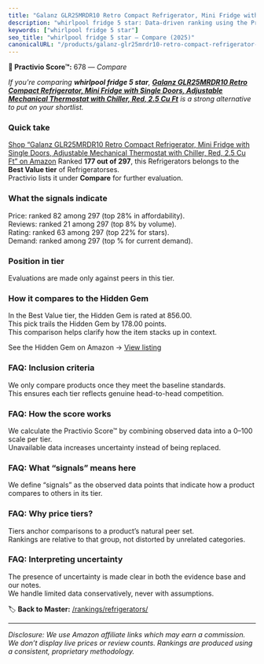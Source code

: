 ```yaml
---
title: "Galanz GLR25MRDR10 Retro Compact Refrigerator, Mini Fridge with Single Doors, Adjustable Mechanical Thermostat with Chiller, Red, 2.5 Cu Ft"
description: "whirlpool fridge 5 star: Data-driven ranking using the Practivio Score™. Positioned by quality, value, demand, findability, momentum."
keywords: ["whirlpool fridge 5 star"]
seo_title: "whirlpool fridge 5 star — Compare (2025)"
canonicalURL: "/products/galanz-glr25mrdr10-retro-compact-refrigerator-mini-fridge-with-single-doors-adjustable-mechanical-thermostat-with-chiller-red-25-cu-ft-B0892PS7ZS/"
---
```


**🛒 Practivio Score™:** 678 — _Compare_


*If you're comparing **whirlpool fridge 5 star**, **[Galanz GLR25MRDR10 Retro Compact Refrigerator, Mini Fridge with Single Doors, Adjustable Mechanical Thermostat with Chiller, Red, 2.5 Cu Ft](https://www.amazon.com/dp/B0892PS7ZS?tag=practivio-20)** is a strong alternative to put on your shortlist.*
### Quick take
[Shop “Galanz GLR25MRDR10 Retro Compact Refrigerator, Mini Fridge with Single Doors, Adjustable Mechanical Thermostat with Chiller, Red, 2.5 Cu Ft” on Amazon](https://www.amazon.com/dp/B0892PS7ZS?tag=practivio-20)
Ranked **177 out of 297**, this Refrigerators belongs to the **Best Value tier** of Refrigeratorses.  
Practivio lists it under **Compare** for further evaluation.

### What the signals indicate
Price: ranked 82 among 297 (top 28% in affordability).  
Reviews: ranked 21 among 297 (top 8% by volume).  
Rating: ranked 63 among 297 (top 22% for stars).  
Demand: ranked  among 297 (top % for current demand).

### Position in tier
Evaluations are made only against peers in this tier.

### How it compares to the Hidden Gem
In the Best Value tier, the Hidden Gem is rated at 856.00.  
This pick trails the Hidden Gem by 178.00 points.  
This comparison helps clarify how the item stacks up in context.  

See the Hidden Gem on Amazon → [View listing](https://www.amazon.com/dp/B07F9PH82Z?tag=practivio-20)

### FAQ: Inclusion criteria
We only compare products once they meet the baseline standards.  
This ensures each tier reflects genuine head-to-head competition.

### FAQ: How the score works
We calculate the Practivio Score™ by combining observed data into a 0–100 scale per tier.  
Unavailable data increases uncertainty instead of being replaced.

### FAQ: What “signals” means here
We define “signals” as the observed data points that indicate how a product compares to others in its tier.

### FAQ: Why price tiers?
Tiers anchor comparisons to a product’s natural peer set.  
Rankings are relative to that group, not distorted by unrelated categories.

### FAQ: Interpreting uncertainty
The presence of uncertainty is made clear in both the evidence base and our notes.  
We handle limited data conservatively, never with assumptions.

<!-- Missing template for Compare/CompareWithinPriceClass -->


🏷️ **Back to Master:** [/rankings/refrigerators/](/rankings/refrigerators/)

---
_Disclosure: We use Amazon affiliate links which may earn a commission. We don’t display live prices or review counts. Rankings are produced using a consistent, proprietary methodology._
